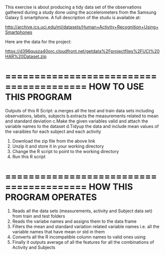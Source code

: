 This exercise is about producing a tidy data set of the observations gathered during a study done using the accelerometers from the Samsung Galaxy S smartphone. A full description of the studu is available at: 

http://archive.ics.uci.edu/ml/datasets/Human+Activity+Recognition+Using+Smartphones 

Here are the data for the project: 

https://d396qusza40orc.cloudfront.net/getdata%2Fprojectfiles%2FUCI%20HAR%20Dataset.zip 

========================================
HOW TO USE THIS PROGRAM
========================================
Outputs of this R Script:
   	a.merges all the test and train data sets including observations, labels, subjects
	b.extracts the measurements related to mean and standard deviation
	c.Make the given variables valid and attach the variable names to the dataset
	d.Tidyup the data and include mean values of the varaibles for each subject and each activity 

1. Download the zip file from the above link
2. Unzip it and store it in your working directory
3. Change the R script to point to the working directory
4. Run this R script
	
========================================
HOW THIS PROGRAM OPERATES
========================================

1. Reads all the data sets (measurements, activity and Subject data set) from train and test folders 
2. Reads the variabe names and assigns them to the data frame
3. Filters the mean and standard variation related variable names i.e. all the variable names that have mean or std in them
4. Converts all the R incompatible column names to valid ones using
5. Finally it outputs average of all the features for all the combinations of Activity and Subjects
